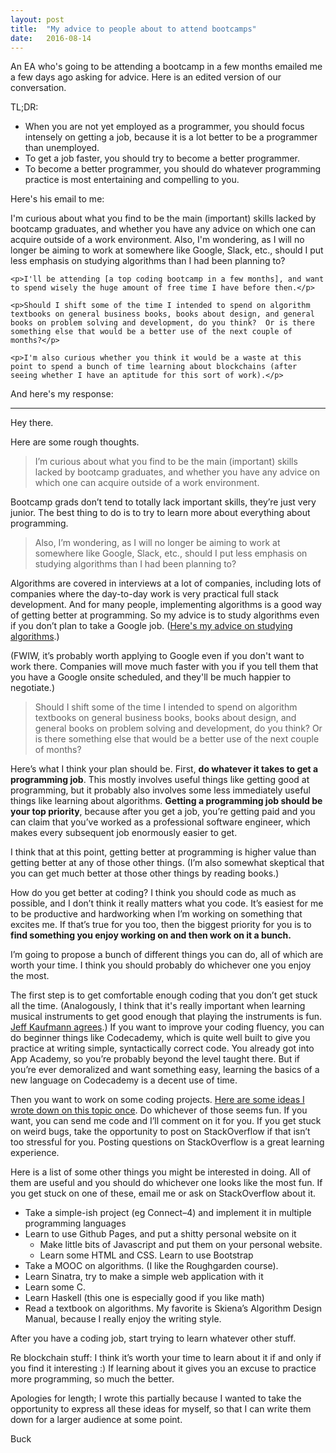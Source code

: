 ```yaml
---
layout: post
title:  "My advice to people about to attend bootcamps"
date:   2016-08-14
---
```


An EA who's going to be attending a bootcamp in a few months emailed me a few days ago asking for advice. Here is an edited version of our conversation.

TL;DR:

- When you are not yet employed as a programmer, you should focus intensely on getting a job, because it is a lot better to be a programmer than unemployed.
- To get a job faster, you should try to become a better programmer.
- To become a better programmer, you should do whatever programming practice is most entertaining and compelling to you.

Here's his email to me:

<div class="panel panel-default">
  <div class="panel-body">
    <p>I'm curious about what you find to be the main (important) skills lacked by bootcamp graduates, and whether you have any advice on which one can acquire outside of a work environment.  Also, I'm wondering, as I will no longer be aiming to work at somewhere like Google, Slack, etc., should I put less emphasis on studying algorithms than I had been planning to?</p>

    <p>I'll be attending [a top coding bootcamp in a few months], and want to spend wisely the huge amount of free time I have before then.</p>

    <p>Should I shift some of the time I intended to spend on algorithm textbooks on general business books, books about design, and general books on problem solving and development, do you think?  Or is there something else that would be a better use of the next couple of months?</p>

    <p>I'm also curious whether you think it would be a waste at this point to spend a bunch of time learning about blockchains (after seeing whether I have an aptitude for this sort of work).</p>
  </div>
</div>

And here's my response:

<hr/>

Hey there.

Here are some rough thoughts.

> I’m curious about what you find to be the main (important) skills lacked by bootcamp graduates, and whether you have any advice on which one can acquire outside of a work environment.

Bootcamp grads don’t tend to totally lack important skills, they’re just very junior. The best thing to do is to try to learn more about everything about programming.

> Also, I’m wondering, as I will no longer be aiming to work at somewhere like Google, Slack, etc., should I put less emphasis on studying algorithms than I had been planning to?

Algorithms are covered in interviews at a lot of companies, including lots of companies where the day-to-day work is very practical full stack development. And for many people, implementing algorithms is a good way of getting better at programming. So my advice is to study algorithms even if you don’t plan to take a Google job. ([Here's my advice on studying algorithms](/2016/08/14/algorithms.html).)

(FWIW, it’s probably worth applying to Google even if you don't want to work there. Companies will move much faster with you if you tell them that you have a Google onsite scheduled, and they'll be much happier to negotiate.)

> Should I shift some of the time I intended to spend on algorithm textbooks on general business books, books about design, and general books on problem solving and development, do you think? Or is there something else that would be a better use of the next couple of months?

Here’s what I think your plan should be. First, **do whatever it takes to get a programming job**. This mostly involves useful things like getting good at programming, but it probably also involves some less immediately useful things like learning about algorithms. **Getting a programming job should be your top priority**, because after you get a job, you’re getting paid and you can claim that you’ve worked as a professional software engineer, which makes every subsequent job enormously easier to get.

I think that at this point, getting better at programming is higher value than getting better at any of those other things. (I’m also somewhat skeptical that you can get much better at those other things by reading books.)

How do you get better at coding? I think you should code as much as possible, and I don’t think it really matters what you code. It’s easiest for me to be productive and hardworking when I’m working on something that excites me. If that’s true for you too, then the biggest priority for you is to **find something you enjoy working on and then work on it a bunch.**

I’m going to propose a bunch of different things you can do, all of which are worth your time. I think you should probably do whichever one you enjoy the most.

The first step is to get comfortable enough coding that you don’t get stuck all the time. (Analogously, I think that it's really important when learning musical instruments to get good enough that playing the instruments is fun. [Jeff Kaufmann agrees](http://www.jefftk.com/p/teach-yourself-any-instrument).) If you want to improve your coding fluency, you can do beginner things like Codecademy, which is quite well built to give you practice at writing simple, syntactically correct code. You already got into App Academy, so you’re probably beyond the level taught there. But if you’re ever demoralized and want something easy, learning the basics of a new language on Codecademy is a decent use of time.

Then you want to work on some coding projects. [Here are some ideas I wrote down on this topic once](https://gist.github.com/bshlgrs/2363068d9775ca18390cee5fec279f3e). Do whichever of those seems fun. If you want, you can send me code and I’ll comment on it for you. If you get stuck on weird bugs, take the opportunity to post on StackOverflow if that isn’t too stressful for you. Posting questions on StackOverflow is a great learning experience.

Here is a list of some other things you might be interested in doing. All of them are useful and you should do whichever one looks like the most fun. If you get stuck on one of these, email me or ask on StackOverflow about it.

- Take a simple-ish project (eg Connect–4) and implement it in multiple programming languages
- Learn to use Github Pages, and put a shitty personal website on it
  - Make little bits of Javascript and put them on your personal website.
  - Learn some HTML and CSS. Learn to use Bootstrap
- Take a MOOC on algorithms. (I like the Roughgarden course).
- Learn Sinatra, try to make a simple web application with it
- Learn some C.
- Learn Haskell (this one is especially good if you like math)
- Read a textbook on algorithms. My favorite is Skiena’s Algorithm Design Manual, because I really enjoy the writing style.

After you have a coding job, start trying to learn whatever other stuff.

Re blockchain stuff: I think it’s worth your time to learn about it if and only if you find it interesting :) If learning about it gives you an excuse to practice more programming, so much the better.

Apologies for length; I wrote this partially because I wanted to take the opportunity to express all these ideas for myself, so that I can write them down for a larger audience at some point.

Buck

